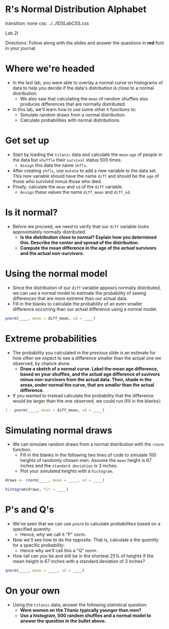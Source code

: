 R's Normal Distribution Alphabet
========================================================
transition: none
css: ../../IDSLabCSS.css

Lab 2I

Directions: Follow along with the slides and answer the questions in **red** font in your journal.
 



Where we're headed
===

- In the last lab, you were able to overlay a normal curve on histograms of data to help you decide if the data's distribution is close to a normal distribution.
    - We also saw that calculating the `mean` of random shuffles also produces differences that are normally distributed.
- In this lab, we'll learn how to use some other `R` functions to:
    - Simulate random draws from a normal distribution.
    - Calculate probabilities with normal distributions.


Get set up
===

- Start by loading the `titanic` data and calculate the `mean` `age` of people in the data but `shuffle` their `survival` status 500 times.
    - `Assign` this data the name `shfls`.
- After creating `shfls`, use `mutate` to add a new variable to the data set. This new variable should have the name `diff` and should be the `age` of those who survived minus those who died.
- Finally, calculate the `mean` and `sd` of the `diff` variable.
    - `Assign` these values the name `diff_mean` and `diff_sd`.


Is it normal?
===

- Before we proceed, we need to verify that our `diff` variable looks approximately normally distributed.
    - **Is the distribution close to normal? Explain how you determined this. Describe the center and spread of the distribution.**
    - **Compute the mean difference in the age of the _actual_ survivors and the actual non-survivors.**


Using the normal model
===

- Since the distribution of our `diff` variable appears normally distributed, we can use a normal model to estimate the probability of seeing differences that are more extreme than our actual data.
- Fill in the blanks to calculate the probability of an even smaller difference occurring than our actual difference using a normal model.

```r
pnorm(____, mean = diff_mean, sd = ____)
```


Extreme probabilities
===

- The probability you calculated in the previous slide is an estimate for how often we expect to see a difference smaller than the actual one we observed, by chance alone.
    - **Draw a sketch of a normal curve. Label the mean age difference, based on your shuffles, and the actual age difference of suvivors minus non-survivors from the actual data. Then, shade in the areas, under normal the curve, that are _smaller_ than the actual difference.**
- If you wanted to instead calculate the probability that the difference would be larger than the one observed, we could run (fill in the blanks):

```r
1 - pnorm(____, mean = diff_mean, sd = ____)
```


Simulating normal draws
========================

- We can simulate random draws from a normal distribution with the `rnorm` function.
    - Fill in the blanks in the following two lines of code to simulate 100 heights of randomly chosen men. Assume the `mean` height is 67 inches and the `standard deviation` is 3 inches.  
    - Plot your simulated heights with a `histogram`.

```r
draws <- rnorm(____, mean = ____, sd = ____)
```

```r
histogram(draws, fit = ____)
```


P's and Q's
===

- We've seen that we can use `pnorm` to calculate _probabilities_ based on a specified _quantity_.
    - Hence, why we call it "P" norm.
- Now we'll see how to do the opposite. That is, calculate a the _quantity_ for a specific _probability_.
    - Hence why we'll call this a "Q" norm.
- How tall can you be and still be in the shortest 25% of heights if the mean height is 67 inches with a standard deviation of 3 inches?

```r
qnorm(____, mean = ____, sd = ____)
```




On your own
===

- Using the `titanic` data, answer the following statistical question:
    - **Were women on the Titanic typically younger than men?**
    - **Use a histogram, 500 random shuffles and a normal model to answer the question in the bullet above.**

